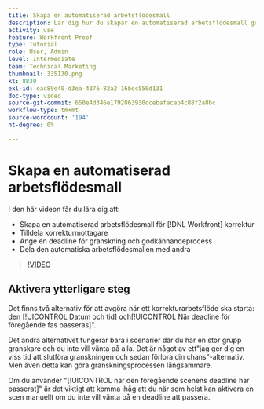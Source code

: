 ```yaml
---
title: Skapa en automatiserad arbetsflödesmall
description: Lär dig hur du skapar en automatiserad arbetsflödesmall genom att tilldela korrekturmottagare och ange korrekturtider. Dela sedan mallen med andra användare.
activity: use
feature: Workfront Proof
type: Tutorial
role: User, Admin
level: Intermediate
team: Technical Marketing
thumbnail: 335130.png
kt: 8830
exl-id: eac89e40-d3ea-4376-82a2-16bec550d131
doc-type: video
source-git-commit: 650e4d346e1792863930dcebafacab4c88f2a8bc
workflow-type: tm+mt
source-wordcount: '194'
ht-degree: 0%

---
```


# Skapa en automatiserad arbetsflödesmall

I den här videon får du lära dig att:

* Skapa en automatiserad arbetsflödesmall för [!DNL  Workfront] korrektur
* Tilldela korrekturmottagare
* Ange en deadline för granskning och godkännandeprocess
* Dela den automatiska arbetsflödesmallen med andra

>[!VIDEO](https://video.tv.adobe.com/v/335130/?quality=12&learn=on)

## Aktivera ytterligare steg

Det finns två alternativ för att avgöra när ett korrekturarbetsflöde ska starta: den [!UICONTROL Datum och tid] och[!UICONTROL När deadline för föregående fas passeras]&quot;.

Det andra alternativet fungerar bara i scenarier där du har en stor grupp granskare och du inte vill vänta på alla. Det är något av ett&quot;jag ger dig en viss tid att slutföra granskningen och sedan förlora din chans&quot;-alternativ. Men även detta kan göra granskningsprocessen långsammare.

Om du använder &quot;[!UICONTROL när den föregående scenens deadline har passerat]&quot; är det viktigt att komma ihåg att du när som helst kan aktivera en scen manuellt om du inte vill vänta på en deadline att passera.

<!--
Lean More URLs
-->
